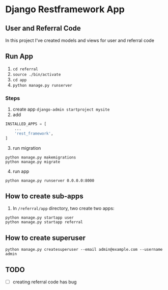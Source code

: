 # Django Restframework App

## User and Referral Code

In this project I've created models and views for user and referral code

## Run App

1. `cd referral`
2. `source ./bin/activate`
3. `cd app`
4. `python manage.py runserver`

### Steps

1. create app `django-admin startproject mysite`
2. add

```python
INSTALLED_APPS = [
    ...
    'rest_framework',
]
```

3. run migration

```shell
python manage.py makemigrations
python manage.py migrate
```

4. run app

```shell
python manage.py runserver 0.0.0.0:8000
```

## How to create sub-apps

1. In `/referral/app` directory, two create two apps:

```shell
python manage.py startapp user
python manage.py startapp referral
```

## How to create superuser

```shell
python manage.py createsuperuser --email admin@example.com --username admin
```

## TODO

-   [ ] creating referral code has bug
